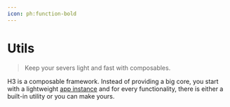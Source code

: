 ```yaml
---
icon: ph:function-bold
---
```


# Utils

> Keep your severs light and fast with composables.

H3 is a composable framework. Instead of providing a big core, you start with a lightweight [app instance](/guide/app) and for every functionality, there is either a built-in utility or you can make yours.
